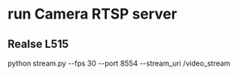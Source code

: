 # run Camera RTSP server
## Realse L515
python stream.py --fps 30 --port 8554 --stream_uri /video_stream
